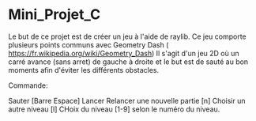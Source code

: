 # Mini_Projet_C

Le but de ce projet est de créer un jeu à l'aide de raylib. Ce jeu comporte plusieurs points communs avec Geometry Dash ( https://fr.wikipedia.org/wiki/Geometry_Dash)
Il s'agit d'un jeu 2D où un carré avance (sans arret) de gauche à droite et le but est de sauté au bon moments afin d'éviter les différents obstacles.

Commande: 

Sauter  [Barre Espace]
Lancer Relancer une nouvelle partie [n]
Choisir un autre niveau [l]
CHoix du niveau [1-9] selon le numéro du niveau.

 
